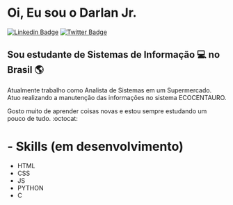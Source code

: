 # Oi, Eu sou o Darlan Jr.

[![Linkedin Badge](https://img.shields.io/badge/-LinkedIn-blue?style=for-the-badge&logo=Linkedin&logoColor=white&link=https:https://www.linkedin.com/in/darlan-oliveira-93a745147/)](https://www.linkedin.com/in/darlan-oliveira-93a745147/)
[![Twitter Badge](https://img.shields.io/badge/-Twitter-1ca0f1?style=for-the-badge&labelColor=1ca0f1&logo=twitter&logoColor=white&link=https://twitter.com/juninhopoo)](https://twitter.com/juninhopoo)

## Sou estudante de Sistemas de Informação :computer: no Brasil :earth_americas:

Atualmente trabalho como Analista de Sistemas em um Supermercado. Atuo realizando a manutenção das informações no sistema ECOCENTAURO.

Gosto muito de aprender coisas novas e estou sempre estudando um pouco de tudo. :octocat:

# - Skills (em desenvolvimento)
- HTML
- CSS
- JS
- PYTHON
- C
